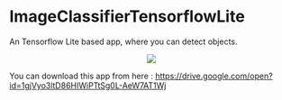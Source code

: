 # ImageClassifierTensorflowLite
 An Tensorflow Lite based app, where you can detect objects.
 
  <p align="center">
  <img  src="https://media.giphy.com/media/h7XzUYKEjdmDlZsCDH/giphy.gif">
</p>

You can download this app from here : https://drive.google.com/open?id=1gjVyo3ltD86HIWiPTtSg0L-AeW7AT1Wj
